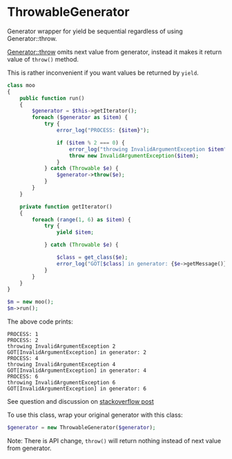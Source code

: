 # ThrowableGenerator

Generator wrapper for yield be sequential regardless of using Generator::throw.

[Generator::throw] omits next value from generator, instead it makes it return value of `throw()` method.

This is rather inconvenient if you want values be returned by `yield`.

```php
class moo
{
    public function run()
    {
        $generator = $this->getIterator();
        foreach ($generator as $item) {
            try {
                error_log("PROCESS: {$item}");

                if ($item % 2 === 0) {
                    error_log("throwing InvalidArgumentException $item");
                    throw new InvalidArgumentException($item);
                }
            } catch (Throwable $e) {
                $generator->throw($e);
            }
        }
    }

    private function getIterator()
    {
        foreach (range(1, 6) as $item) {
            try {
                yield $item;

            } catch (Throwable $e) {

                $class = get_class($e);
                error_log("GOT[$class] in generator: {$e->getMessage()}");
            }
        }
    }
}

$m = new moo();
$m->run();
```

The above code prints:

```text
PROCESS: 1
PROCESS: 2
throwing InvalidArgumentException 2
GOT[InvalidArgumentException] in generator: 2
PROCESS: 4
throwing InvalidArgumentException 4
GOT[InvalidArgumentException] in generator: 4
PROCESS: 6
throwing InvalidArgumentException 6
GOT[InvalidArgumentException] in generator: 6
```

See question and discussion on [stackoverflow post]

[Generator::throw]: http://php.net/manual/en/generator.throw.php
[stackoverflow post]: https://stackoverflow.com/questions/51382259/why-in-php-using-generatorthrow-omits-yielded-values-after-throw

To use this class, wrap your original generator with this class:

```php
$generator = new ThrowableGenerator($generator);
```

Note: There is API change, `throw()` will return nothing instead of next value from generator.